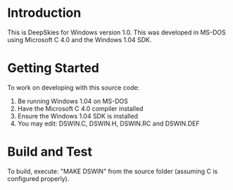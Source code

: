 # Introduction 
This is DeepSkies for Windows version 1.0. This was developed in MS-DOS using Microsoft C 4.0 and the Windows 1.04 SDK.

# Getting Started
To work on developing with this source code:
1.	Be running Windows 1.04 on MS-DOS
2.	Have the Microsoft C 4.0 compiler installed
3.	Ensure the Windows 1.04 SDK is installed
4.	You may edit: DSWIN.C, DSWIN.H, DSWIN.RC and DSWIN.DEF

# Build and Test
To build, execute: "MAKE DSWIN" from the source folder (assuming C is configured properly).
